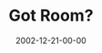 ---
layout: message
category: message
series: "Got Christmas?"
title: "Got Room?"
date: 2002-12-21-00-00
message_id: 250
audio-description: "Delve into the key staples of the Christmas story."
audio: "http://s3.amazonaws.com/crossroadsaudiomessages/Got+Room+Dec21.mp3"
audio-title: "Got Room?"
audio-duration: "36:57"
---